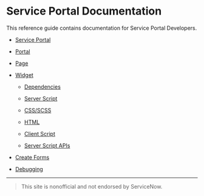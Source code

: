 # Service Portal Documentation
This reference guide contains documentation for Service Portal Developers.

+ [Service Portal](/service_portal.md)

+ [Portal](/portal.md)

+ [Page](/page.md)

+ [Widget](/widget.md)

  - [Dependencies](/Widget_Dependencies.md)

  - [Server Script](/widget_server_script.md)

  - [CSS/SCSS](/widget_css.md)
  
  - [HTML](/widget_html.md)

  - [Client Script](/widget_client_script.md)

  - [Server Script APIs](/widget_server_script_apis.md)
   
+ [Create Forms](/create_forms.md)

+ [Debugging](/debugging.md)
___
>This site is nonofficial and not endorsed by ServiceNow.
